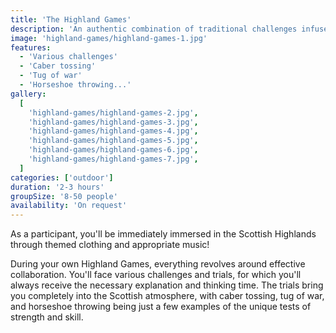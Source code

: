 ```yaml
---
title: 'The Highland Games'
description: 'An authentic combination of traditional challenges infused with Scottish character.'
image: 'highland-games/highland-games-1.jpg'
features:
  - 'Various challenges'
  - 'Caber tossing'
  - 'Tug of war'
  - 'Horseshoe throwing...'
gallery:
  [
    'highland-games/highland-games-2.jpg',
    'highland-games/highland-games-3.jpg',
    'highland-games/highland-games-4.jpg',
    'highland-games/highland-games-5.jpg',
    'highland-games/highland-games-6.jpg',
    'highland-games/highland-games-7.jpg',
  ]
categories: ['outdoor']
duration: '2-3 hours'
groupSize: '8-50 people'
availability: 'On request'
---
```


As a participant, you'll be immediately immersed in the Scottish Highlands through themed clothing and appropriate music!

During your own Highland Games, everything revolves around effective collaboration. You'll face various challenges and trials, for which you'll always receive the necessary explanation and thinking time. The trials bring you completely into the Scottish atmosphere, with caber tossing, tug of war, and horseshoe throwing being just a few examples of the unique tests of strength and skill.
